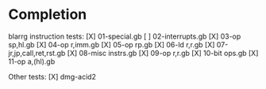 Completion
==========

blarrg instruction tests:
[X] 01-special.gb
[ ] 02-interrupts.gb
[X] 03-op sp,hl.gb
[X] 04-op r,imm.gb
[X] 05-op rp.gb
[X] 06-ld r,r.gb
[X] 07-jr,jp,call,ret,rst.gb
[X] 08-misc instrs.gb
[X] 09-op r,r.gb
[X] 10-bit ops.gb
[X] 11-op a,(hl).gb

Other tests:
[X] dmg-acid2
